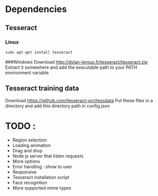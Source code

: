 # Dependencies
## Tesseract
### Linux
```bash
sudo apt-get install tesseract
```
###Windows
Download http://dylan-leroux.fr/tesseract/tesseract.zip
Extract it somewhere and add the executable path to your PATH environment variable

## Tesseract training data
Download https://github.com/tesseract-ocr/tessdata
Put these files in a directory and add this directory path in config.json

# TODO :
- Region selection
- Loading animation
- Drag and drop
- Node js server that listen requests
- More options
- Error handling : show to user
- Responsive
- Tesseract installation script
- Face recognition
- More supported mime types